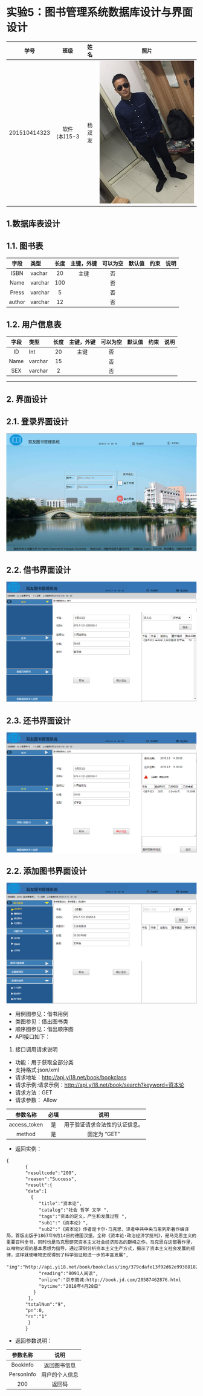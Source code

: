 # 实验5：图书管理系统数据库设计与界面设计
|学号|班级|姓名|照片|
|:-------:|:-------------: | :----------:|:---:|
|201510414323|软件(本)15-3|杨双友|[![](./yangshuangyou.png)](./yangshuangyou.png)|

## 1.数据库表设计

## 1.1. 图书表
|字段|类型|长度|主键，外键|可以为空|默认值|约束|说明|
|:-------:|:-------|:-------------:|:------:|:----:|:---:|:----:|:-----|
|ISBN|vachar|20|主键|否||||
|Name|varchar|100| |否||||
|Press|varchar|5|  |否 ||||
|author|varchar|12| |否||||

## 1.2. 用户信息表
|字段|类型|长度|主键，外键|可以为空|默认值|约束|说明|
|:-------:|:-------|:-------------:|:------:|:----:|:---:|:----:|:-----|
|ID|Int|20|主键|否||||
|Name|varchar|15| |否||||
|SEX|varchar|2| |否||||

***

## 2. 界面设计
## 2.1. 登录界面设计
![pic1](login.png)
## 2.2. 借书界面设计
![pic1](borrow.png)

## 2.3. 还书界面设计
![pic1](return.png)
## 2.2. 添加图书界面设计
![pic1](add.png)
- 用例图参见：借书用例
- 类图参见：借出图书类
- 顺序图参见：借出顺序图
- API接口如下：

1. 接口调用请求说明

- 功能：用于获取全部分类
- 支持格式:json/xml
- 请求地址：http://api.yi18.net/book/bookclass
- 请求示例:请求示例：http://api.yi18.net/book/search?keyword=资本论
- 请求方法：GET
- 请求参数： Allow

|参数名称|必填|说明|
|:-------:|:-------------: | :----------:|
|access_token|是|用于验证请求合法性的认证信息。 |
|method|是|固定为 “GET”|

- 返回实例：
```
{
       {  
       "resultcode":"200",  
       "reason":"Success",  
       "result":{  
       "data":[  
         {  
            "title":"资本论",  
            "catalog":"社会 哲学 文学 ",  
            "tags":"资本的定义，产生和发展过程 ",  
            "sub1":"《资本论》",  
            "sub2":"《资本论》作者是卡尔·马克思，译者中共中央马恩列斯著作编译局，首版出版于1867年9月14日的德国汉堡。全称《资本论·政治经济学批判》，是马克思主义的重要百科全书，同时也是马克思研究资本主义社会经济形态的巅峰之作。马克思在这部著作里，以唯物史观的基本思想为指导，通过深刻分析资本主义生产方式，揭示了资本主义社会发展的规律，这样就使唯物史观得到了科学验证和进一步的丰富发展",  
           "img":"http://api.yi18.net/book/bookclass/img/379cdafe13f92d62e99388182a6d08ec.jpg",  
            "reading":"8091人阅读",  
            "online":"京东商城:http://book.jd.com/20587462876.html 
            "bytime":"2018年4月28日"  
          }  
        ],  
       "totalNum":"9",  
       "pn":0,  
       "rn":"1"  
        }  
       }  
```
- 返回参数说明：
    
|参数名称|说明|
|:-------:|:-------------: |
|BookInfo|返回图书信息|
|PersonInfo|用户的个人信息|
|200|返回码|

